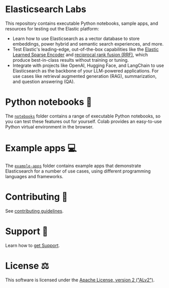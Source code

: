 # Elasticsearch Labs

This repository contains executable Python notebooks, sample apps, and resources for testing out the Elastic platform:

- Learn how to use Elasticsearch as a vector database to store embeddings, power hybrid and semantic search experiences, and more.
- Test Elastic's leading-edge, out-of-the-box capabilities like the [Elastic Learned Sparse Encoder](https://www.elastic.co/guide/en/machine-learning/current/ml-nlp-elser.html) and [reciprocal rank fusion (RRF)](https://www.elastic.co/blog/whats-new-elastic-enterprise-search-8-9-0#hybrid-search-with-reciprocal-rank-fusion-(rrf)-combines-multiple-search-techniques-for-better-results), which produce best-in-class results without training or tuning.
- Integrate with projects like OpenAI, Hugging Face, and LangChain to use Elasticsearch as the backbone of your LLM-powered applications. For use cases like retrieval augmented generation (RAG), summarization, and question answering (QA).

# Python notebooks 📒

The [`notebooks`](notebooks/README.md) folder contains a range of executable Python notebooks, so you can test these features out for yourself. Colab provides an easy-to-use Python virtual environment in the browser.

# Example apps 💻

The [`example-apps`](example-apps/README.md) folder contains example apps that demonstrate Elasticsearch for a number of use cases, using different programming languages and frameworks.

# Contributing 🎁

See [contributing guidelines](docs/CONTRIBUTING.md).

# Support 🛟

Learn how to [get Support](docs/SUPPORT.md).

# License ⚖️

This software is licensed under the [Apache License, version 2 ("ALv2")](https://github.com/elastic/elasticsearch-labs/blob/main/LICENSE).
